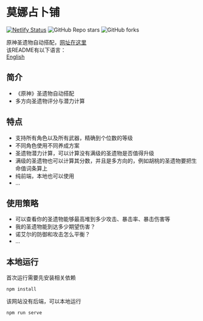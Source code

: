 # 莫娜占卜铺
[![Netlify Status](https://api.netlify.com/api/v1/badges/3a2fc38c-d9dd-4257-98d5-11891cf9b064/deploy-status)](https://app.netlify.com/sites/jovial-chandrasekhar-293ccd/deploys)
![GitHub Repo stars](https://img.shields.io/github/stars/wormtql/genshin_artifact)
![GitHub forks](https://img.shields.io/github/forks/wormtql/genshin_artifact)

原神圣遗物自动搭配，[网址在这里](https://www.mona-uranai.com)  
该README有以下语言：  
[English](./README_en.md)
<!-- [日本語](./README_jp.md) -->
## 简介
- 《原神》圣遗物自动搭配
- 多方向圣遗物评分与潜力计算
## 特点
- 支持所有角色以及所有武器，精确到个位数的等级
- 不同角色使用不同养成方案
- 圣遗物潜力计算，可以计算没有满级的圣遗物是否值得升级
- 满级的圣遗物也可以计算其分数，并且是多方向的，例如胡桃的圣遗物要把生命值词条算上
- 纯前端，本地也可以使用
- ...
## 使用策略
- 可以查看你的圣遗物能够最高堆到多少攻击、暴击率、暴击伤害等
- 我的圣遗物能到达多少期望伤害？
- 诺艾尔的防御和攻击怎么平衡？
- ...
## 本地运行
首次运行需要先安装相关依赖
```
npm install
```
该网站没有后端，可以本地运行
```
npm run serve
```
